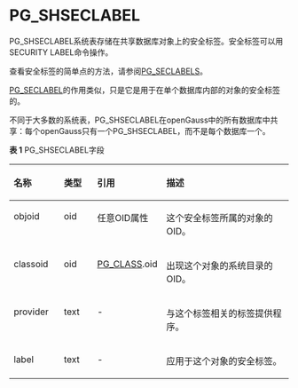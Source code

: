 # PG\_SHSECLABEL

PG\_SHSECLABEL系统表存储在共享数据库对象上的安全标签。安全标签可以用SECURITY LABEL命令操作。

查看安全标签的简单点的方法，请参阅[PG\_SECLABELS](PG_SECLABELS.md)。

[PG\_SECLABEL](PG_SECLABEL.md)的作用类似，只是它是用于在单个数据库内部的对象的安全标签的。

不同于大多数的系统表，PG\_SHSECLABEL在openGauss中的所有数据库中共享：每个openGauss只有一个PG\_SHSECLABEL，而不是每个数据库一个。

**表 1**  PG\_SHSECLABEL字段

<a name="zh-cn_topic_0283136761_zh-cn_topic_0237122316_zh-cn_topic_0059778891_tba60076b7fa44497bbb0ef74c9ff01f1"></a>
<table><thead align="left"><tr id="zh-cn_topic_0283136761_zh-cn_topic_0237122316_zh-cn_topic_0059778891_rd5ca85b44f734b46aab8ed63f0fb7a14"><th class="cellrowborder" valign="top" width="18.04819518048195%" id="mcps1.2.5.1.1"><p id="zh-cn_topic_0283136761_zh-cn_topic_0237122316_zh-cn_topic_0059778891_a2b21b64591ee4fb99e0d6e180ce994df"><a name="zh-cn_topic_0283136761_zh-cn_topic_0237122316_zh-cn_topic_0059778891_a2b21b64591ee4fb99e0d6e180ce994df"></a><a name="zh-cn_topic_0283136761_zh-cn_topic_0237122316_zh-cn_topic_0059778891_a2b21b64591ee4fb99e0d6e180ce994df"></a>名称</p>
</th>
<th class="cellrowborder" valign="top" width="12.028797120287972%" id="mcps1.2.5.1.2"><p id="zh-cn_topic_0283136761_zh-cn_topic_0237122316_zh-cn_topic_0059778891_aa55934e6e4d54050b1824d158eae9f91"><a name="zh-cn_topic_0283136761_zh-cn_topic_0237122316_zh-cn_topic_0059778891_aa55934e6e4d54050b1824d158eae9f91"></a><a name="zh-cn_topic_0283136761_zh-cn_topic_0237122316_zh-cn_topic_0059778891_aa55934e6e4d54050b1824d158eae9f91"></a>类型</p>
</th>
<th class="cellrowborder" valign="top" width="23.30766923307669%" id="mcps1.2.5.1.3"><p id="zh-cn_topic_0283136761_zh-cn_topic_0237122316_zh-cn_topic_0059778891_ab397049b1bd74690b32cc757e7fc3b62"><a name="zh-cn_topic_0283136761_zh-cn_topic_0237122316_zh-cn_topic_0059778891_ab397049b1bd74690b32cc757e7fc3b62"></a><a name="zh-cn_topic_0283136761_zh-cn_topic_0237122316_zh-cn_topic_0059778891_ab397049b1bd74690b32cc757e7fc3b62"></a>引用</p>
</th>
<th class="cellrowborder" valign="top" width="46.61533846615338%" id="mcps1.2.5.1.4"><p id="zh-cn_topic_0283136761_zh-cn_topic_0237122316_zh-cn_topic_0059778891_afad2a693bfe94677916cd71bcabd1bb1"><a name="zh-cn_topic_0283136761_zh-cn_topic_0237122316_zh-cn_topic_0059778891_afad2a693bfe94677916cd71bcabd1bb1"></a><a name="zh-cn_topic_0283136761_zh-cn_topic_0237122316_zh-cn_topic_0059778891_afad2a693bfe94677916cd71bcabd1bb1"></a>描述</p>
</th>
</tr>
</thead>
<tbody><tr id="zh-cn_topic_0283136761_zh-cn_topic_0237122316_zh-cn_topic_0059778891_r431e9edbca7c4ea5a40f5e56a9f4590c"><td class="cellrowborder" valign="top" width="18.04819518048195%" headers="mcps1.2.5.1.1 "><p id="zh-cn_topic_0283136761_zh-cn_topic_0237122316_zh-cn_topic_0059778891_a7b964404d72148a7b210a241596acaea"><a name="zh-cn_topic_0283136761_zh-cn_topic_0237122316_zh-cn_topic_0059778891_a7b964404d72148a7b210a241596acaea"></a><a name="zh-cn_topic_0283136761_zh-cn_topic_0237122316_zh-cn_topic_0059778891_a7b964404d72148a7b210a241596acaea"></a>objoid</p>
</td>
<td class="cellrowborder" valign="top" width="12.028797120287972%" headers="mcps1.2.5.1.2 "><p id="zh-cn_topic_0283136761_zh-cn_topic_0237122316_zh-cn_topic_0059778891_a7550f1cfed7148f48b3ca88aef689371"><a name="zh-cn_topic_0283136761_zh-cn_topic_0237122316_zh-cn_topic_0059778891_a7550f1cfed7148f48b3ca88aef689371"></a><a name="zh-cn_topic_0283136761_zh-cn_topic_0237122316_zh-cn_topic_0059778891_a7550f1cfed7148f48b3ca88aef689371"></a>oid</p>
</td>
<td class="cellrowborder" valign="top" width="23.30766923307669%" headers="mcps1.2.5.1.3 "><p id="zh-cn_topic_0283136761_zh-cn_topic_0237122316_zh-cn_topic_0059778891_adf9a8c900e5544fab25fd27cfa692f6f"><a name="zh-cn_topic_0283136761_zh-cn_topic_0237122316_zh-cn_topic_0059778891_adf9a8c900e5544fab25fd27cfa692f6f"></a><a name="zh-cn_topic_0283136761_zh-cn_topic_0237122316_zh-cn_topic_0059778891_adf9a8c900e5544fab25fd27cfa692f6f"></a>任意OID属性</p>
</td>
<td class="cellrowborder" valign="top" width="46.61533846615338%" headers="mcps1.2.5.1.4 "><p id="zh-cn_topic_0283136761_zh-cn_topic_0237122316_zh-cn_topic_0059778891_a3ccedfa373734bacb73c5a8b9e23d844"><a name="zh-cn_topic_0283136761_zh-cn_topic_0237122316_zh-cn_topic_0059778891_a3ccedfa373734bacb73c5a8b9e23d844"></a><a name="zh-cn_topic_0283136761_zh-cn_topic_0237122316_zh-cn_topic_0059778891_a3ccedfa373734bacb73c5a8b9e23d844"></a>这个安全标签所属的对象的OID。</p>
</td>
</tr>
<tr id="zh-cn_topic_0283136761_zh-cn_topic_0237122316_zh-cn_topic_0059778891_rfc2e47110af14defa2be2d47eaccb7d8"><td class="cellrowborder" valign="top" width="18.04819518048195%" headers="mcps1.2.5.1.1 "><p id="zh-cn_topic_0283136761_zh-cn_topic_0237122316_zh-cn_topic_0059778891_a833d611de1854beeaa0199472d14cf70"><a name="zh-cn_topic_0283136761_zh-cn_topic_0237122316_zh-cn_topic_0059778891_a833d611de1854beeaa0199472d14cf70"></a><a name="zh-cn_topic_0283136761_zh-cn_topic_0237122316_zh-cn_topic_0059778891_a833d611de1854beeaa0199472d14cf70"></a>classoid</p>
</td>
<td class="cellrowborder" valign="top" width="12.028797120287972%" headers="mcps1.2.5.1.2 "><p id="zh-cn_topic_0283136761_zh-cn_topic_0237122316_zh-cn_topic_0059778891_a9e6dd309c4ec4466ad56f41d3a738fd5"><a name="zh-cn_topic_0283136761_zh-cn_topic_0237122316_zh-cn_topic_0059778891_a9e6dd309c4ec4466ad56f41d3a738fd5"></a><a name="zh-cn_topic_0283136761_zh-cn_topic_0237122316_zh-cn_topic_0059778891_a9e6dd309c4ec4466ad56f41d3a738fd5"></a>oid</p>
</td>
<td class="cellrowborder" valign="top" width="23.30766923307669%" headers="mcps1.2.5.1.3 "><p id="zh-cn_topic_0283136761_zh-cn_topic_0237122316_zh-cn_topic_0059778891_a0492c3a49c3b46e297a09f7fde0d58ae"><a name="zh-cn_topic_0283136761_zh-cn_topic_0237122316_zh-cn_topic_0059778891_a0492c3a49c3b46e297a09f7fde0d58ae"></a><a name="zh-cn_topic_0283136761_zh-cn_topic_0237122316_zh-cn_topic_0059778891_a0492c3a49c3b46e297a09f7fde0d58ae"></a><a href="PG_CLASS.md">PG_CLASS</a>.oid</p>
</td>
<td class="cellrowborder" valign="top" width="46.61533846615338%" headers="mcps1.2.5.1.4 "><p id="zh-cn_topic_0283136761_zh-cn_topic_0237122316_zh-cn_topic_0059778891_a7bafaac74bbb4483ac8ca0e639840107"><a name="zh-cn_topic_0283136761_zh-cn_topic_0237122316_zh-cn_topic_0059778891_a7bafaac74bbb4483ac8ca0e639840107"></a><a name="zh-cn_topic_0283136761_zh-cn_topic_0237122316_zh-cn_topic_0059778891_a7bafaac74bbb4483ac8ca0e639840107"></a>出现这个对象的系统目录的OID。</p>
</td>
</tr>
<tr id="zh-cn_topic_0283136761_zh-cn_topic_0237122316_zh-cn_topic_0059778891_r48fe2e5dac594796b2a1e8233e4715c9"><td class="cellrowborder" valign="top" width="18.04819518048195%" headers="mcps1.2.5.1.1 "><p id="zh-cn_topic_0283136761_zh-cn_topic_0237122316_zh-cn_topic_0059778891_aec29f39d89cd443ea2662502e94fde0e"><a name="zh-cn_topic_0283136761_zh-cn_topic_0237122316_zh-cn_topic_0059778891_aec29f39d89cd443ea2662502e94fde0e"></a><a name="zh-cn_topic_0283136761_zh-cn_topic_0237122316_zh-cn_topic_0059778891_aec29f39d89cd443ea2662502e94fde0e"></a>provider</p>
</td>
<td class="cellrowborder" valign="top" width="12.028797120287972%" headers="mcps1.2.5.1.2 "><p id="zh-cn_topic_0283136761_zh-cn_topic_0237122316_zh-cn_topic_0059778891_a2e937429b6eb42d482a020049206491e"><a name="zh-cn_topic_0283136761_zh-cn_topic_0237122316_zh-cn_topic_0059778891_a2e937429b6eb42d482a020049206491e"></a><a name="zh-cn_topic_0283136761_zh-cn_topic_0237122316_zh-cn_topic_0059778891_a2e937429b6eb42d482a020049206491e"></a>text</p>
</td>
<td class="cellrowborder" valign="top" width="23.30766923307669%" headers="mcps1.2.5.1.3 "><p id="zh-cn_topic_0283136761_zh-cn_topic_0237122316_zh-cn_topic_0059778891_abfe1e6e0cc7b4f5b8cbdaadbfa94e3dd"><a name="zh-cn_topic_0283136761_zh-cn_topic_0237122316_zh-cn_topic_0059778891_abfe1e6e0cc7b4f5b8cbdaadbfa94e3dd"></a><a name="zh-cn_topic_0283136761_zh-cn_topic_0237122316_zh-cn_topic_0059778891_abfe1e6e0cc7b4f5b8cbdaadbfa94e3dd"></a>-</p>
</td>
<td class="cellrowborder" valign="top" width="46.61533846615338%" headers="mcps1.2.5.1.4 "><p id="zh-cn_topic_0283136761_zh-cn_topic_0237122316_zh-cn_topic_0059778891_a0700687a5c584b75bbb912c316e7b6b5"><a name="zh-cn_topic_0283136761_zh-cn_topic_0237122316_zh-cn_topic_0059778891_a0700687a5c584b75bbb912c316e7b6b5"></a><a name="zh-cn_topic_0283136761_zh-cn_topic_0237122316_zh-cn_topic_0059778891_a0700687a5c584b75bbb912c316e7b6b5"></a>与这个标签相关的标签提供程序。</p>
</td>
</tr>
<tr id="zh-cn_topic_0283136761_zh-cn_topic_0237122316_zh-cn_topic_0059778891_r152bb9b220694af796342c8c3531a055"><td class="cellrowborder" valign="top" width="18.04819518048195%" headers="mcps1.2.5.1.1 "><p id="zh-cn_topic_0283136761_zh-cn_topic_0237122316_zh-cn_topic_0059778891_a12818cfc0b39432facb99499d59d49c7"><a name="zh-cn_topic_0283136761_zh-cn_topic_0237122316_zh-cn_topic_0059778891_a12818cfc0b39432facb99499d59d49c7"></a><a name="zh-cn_topic_0283136761_zh-cn_topic_0237122316_zh-cn_topic_0059778891_a12818cfc0b39432facb99499d59d49c7"></a>label</p>
</td>
<td class="cellrowborder" valign="top" width="12.028797120287972%" headers="mcps1.2.5.1.2 "><p id="zh-cn_topic_0283136761_zh-cn_topic_0237122316_zh-cn_topic_0059778891_ac04e501d2d944cfb9754e1cbe69ea534"><a name="zh-cn_topic_0283136761_zh-cn_topic_0237122316_zh-cn_topic_0059778891_ac04e501d2d944cfb9754e1cbe69ea534"></a><a name="zh-cn_topic_0283136761_zh-cn_topic_0237122316_zh-cn_topic_0059778891_ac04e501d2d944cfb9754e1cbe69ea534"></a>text</p>
</td>
<td class="cellrowborder" valign="top" width="23.30766923307669%" headers="mcps1.2.5.1.3 "><p id="zh-cn_topic_0283136761_zh-cn_topic_0237122316_zh-cn_topic_0059778891_aa4d2762b39ad44d1963de26f6d173ef7"><a name="zh-cn_topic_0283136761_zh-cn_topic_0237122316_zh-cn_topic_0059778891_aa4d2762b39ad44d1963de26f6d173ef7"></a><a name="zh-cn_topic_0283136761_zh-cn_topic_0237122316_zh-cn_topic_0059778891_aa4d2762b39ad44d1963de26f6d173ef7"></a>-</p>
</td>
<td class="cellrowborder" valign="top" width="46.61533846615338%" headers="mcps1.2.5.1.4 "><p id="zh-cn_topic_0283136761_zh-cn_topic_0237122316_zh-cn_topic_0059778891_a47514e01a1884325a3edfe0546b29bf5"><a name="zh-cn_topic_0283136761_zh-cn_topic_0237122316_zh-cn_topic_0059778891_a47514e01a1884325a3edfe0546b29bf5"></a><a name="zh-cn_topic_0283136761_zh-cn_topic_0237122316_zh-cn_topic_0059778891_a47514e01a1884325a3edfe0546b29bf5"></a>应用于这个对象的安全标签。</p>
</td>
</tr>
</tbody>
</table>
